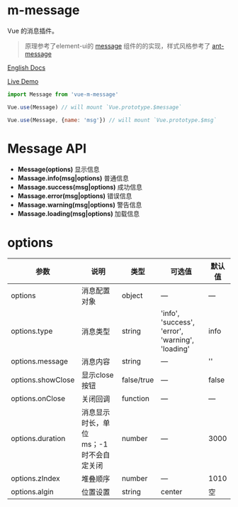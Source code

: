 # m-message

Vue 的消息插件。

> 原理参考了element-ui的 [message](https://github.com/ElemeFE/element/blob/dev/packages/message/index.js) 组件的的实现，样式风格参考了 [ant-message](https://ant.design/components/message-cn/)

[English Docs](README.md)

[Live Demo](https://mengdu.github.io/m-message/example/)


```js
import Message from 'vue-m-message'

Vue.use(Message) // will mount `Vue.prototype.$message`
```

```js
Vue.use(Message, {name: 'msg'}) // will mount `Vue.prototype.$msg`
```


# Message API

+ **Message(options)** 显示信息
+ **Massage.info(msg|options)** 普通信息
+ **Massage.success(msg|options)** 成功信息
+ **Massage.error(msg|options)** 错误信息
+ **Massage.warning(msg|options)** 警告信息
+ **Massage.loading(msg|options)** 加载信息


# options

| 参数      | 说明    | 类型      | 可选值       | 默认值   |
|---------- |-------- |---------- |-------------  |-------- |
| options   | 消息配置对象   | object | —  |    —   |
| options.type   |  消息类型  | string | 'info', 'success', 'error', 'warning', 'loading'  |   info   |
| options.message   |  消息内容  | string | —  |    ''   |
| options.showClose   |  显示close按钮  | false/true | —  |   false   |
| options.onClose   |  关闭回调   | function | —  |    —   |
| options.duration   |  消息显示时长，单位ms；-1时不会自定关闭  | number | —  |   3000   |
| options.zIndex   |  堆叠顺序   | number | —  |    1010   |
| options.algin   |  位置设置   | string | center  |   空   |
